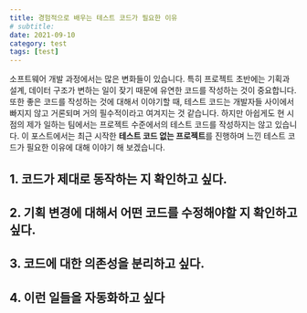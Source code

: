 ```yaml
---
title: 경험적으로 배우는 테스트 코드가 필요한 이유
# subtitle:
date: 2021-09-10
category: test
tags: [test]
---
```


소프트웨어 개발 과정에서는 많은 변화들이 있습니다. 특히 프로젝트 초반에는 기획과 설계, 데이터 구조가 변하는 일이 잦기 때문에 유연한 코드를 작성하는 것이 중요합니다. 또한 좋은 코드를 작성하는 것에 대해서 이야기할 때, 테스트 코드는 개발자들 사이에서 빠지지 않고 거론되며 거의 필수적이라고 여겨지는 것 같습니다. 하지만 아쉽게도 현 시점의 제가 일하는 팀에서는 프로젝트 수준에서의 테스트 코드를 작성하지는 않고 있습니다. 이 포스트에서는 최근 시작한 **테스트 코드 없는 프로젝트**를 진행하며 느낀 테스트 코드가 필요한 이유에 대해 이야기 해 보겠습니다.

## 1. 코드가 제대로 동작하는 지 확인하고 싶다.



## 2. 기획 변경에 대해서 어떤 코드를 수정해야할 지 확인하고 싶다.



## 3. 코드에 대한 의존성을 분리하고 싶다.



## 4. 이런 일들을 자동화하고 싶다



